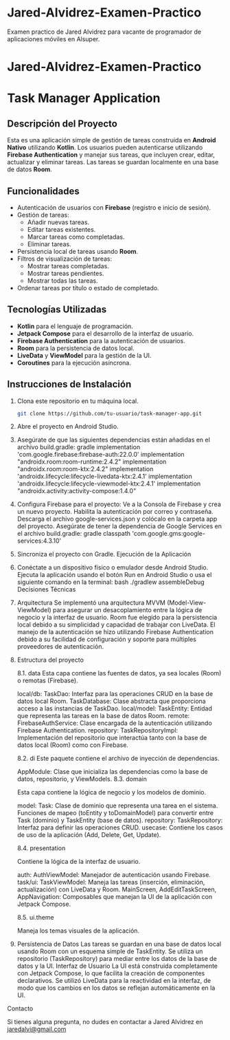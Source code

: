 # Jared-Alvidrez-Examen-Practico
Examen practico de Jared Alvidrez para vacante de programador de aplicaciones móviles en Alsuper. 
# Jared-Alvidrez-Examen-Practico
# Task Manager Application

## Descripción del Proyecto

Esta es una aplicación simple de gestión de tareas construida en **Android Nativo** utilizando **Kotlin**. Los usuarios pueden autenticarse utilizando **Firebase Authentication** y manejar sus tareas, que incluyen crear, editar, actualizar y eliminar tareas. Las tareas se guardan localmente en una base de datos **Room**.

## Funcionalidades

- Autenticación de usuarios con **Firebase** (registro e inicio de sesión).
- Gestión de tareas:
  - Añadir nuevas tareas.
  - Editar tareas existentes.
  - Marcar tareas como completadas.
  - Eliminar tareas.
- Persistencia local de tareas usando **Room**.
- Filtros de visualización de tareas:
  - Mostrar tareas completadas.
  - Mostrar tareas pendientes.
  - Mostrar todas las tareas.
- Ordenar tareas por título o estado de completado.

## Tecnologías Utilizadas

- **Kotlin** para el lenguaje de programación.
- **Jetpack Compose** para el desarrollo de la interfaz de usuario.
- **Firebase Authentication** para la autenticación de usuarios.
- **Room** para la persistencia de datos local.
- **LiveData** y **ViewModel** para la gestión de la UI.
- **Coroutines** para la ejecución asíncrona.

## Instrucciones de Instalación

1. Clona este repositorio en tu máquina local.
   ```bash
   git clone https://github.com/tu-usuario/task-manager-app.git
2. Abre el proyecto en Android Studio.
3. Asegúrate de que las siguientes dependencias están añadidas en el archivo build.gradle:
gradle
implementation 'com.google.firebase:firebase-auth:22.0.0'
implementation "androidx.room:room-runtime:2.4.2"
implementation "androidx.room:room-ktx:2.4.2"
implementation 'androidx.lifecycle:lifecycle-livedata-ktx:2.4.1'
implementation 'androidx.lifecycle:lifecycle-viewmodel-ktx:2.4.1'
implementation "androidx.activity:activity-compose:1.4.0"

4. Configura Firebase para el proyecto:
Ve a la Consola de Firebase y crea un nuevo proyecto.
Habilita la autenticación por correo y contraseña.
Descarga el archivo google-services.json y colócalo en la carpeta app del proyecto.
Asegúrate de tener la dependencia de Google Services en el archivo build.gradle:
gradle
classpath 'com.google.gms:google-services:4.3.10'

5. Sincroniza el proyecto con Gradle.
Ejecución de la Aplicación

6. Conéctate a un dispositivo físico o emulador desde Android Studio.
Ejecuta la aplicación usando el botón Run en Android Studio o usa el siguiente comando en la terminal:
bash
./gradlew assembleDebug
Decisiones Técnicas

7. Arquitectura
Se implementó una arquitectura MVVM (Model-View-ViewModel) para asegurar un desacoplamiento entre la lógica de negocio y la interfaz de usuario.
Room fue elegido para la persistencia local debido a su simplicidad y capacidad de trabajar con LiveData.
El manejo de la autenticación se hizo utilizando Firebase Authentication debido a su facilidad de configuración y soporte para múltiples proveedores de autenticación.

8. Estructura del proyecto

    8.1. data
    Esta capa contiene las fuentes de datos, ya sea locales (Room) o remotas (Firebase).
    
    local/db:
    TaskDao: Interfaz para las operaciones CRUD en la base de datos local Room.
    TaskDatabase: Clase abstracta que proporciona acceso a las instancias de TaskDao.
    local/model:
    TaskEntity: Entidad que representa las tareas en la base de datos Room.
    remote:
    FirebaseAuthService: Clase encargada de la autenticación utilizando Firebase Authentication.
    repository:
    TaskRepositoryImpl: Implementación del repositorio que interactúa tanto con la base de datos local (Room) como con Firebase.

   8.2. di 
    Este paquete contiene el archivo de inyección de dependencias.
    
    AppModule: Clase que inicializa las dependencias como la base de datos, repositorio, y ViewModels.
   8.3. domain
    
    Esta capa contiene la lógica de negocio y los modelos de dominio.
    
    model:
    Task: Clase de dominio que representa una tarea en el sistema.
    Funciones de mapeo (toEntity y toDomainModel) para convertir entre Task (dominio) y TaskEntity (base de datos).
    repository:
    TaskRepository: Interfaz para definir las operaciones CRUD.
    usecase:
    Contiene los casos de uso de la aplicación (Add, Delete, Get, Update).

   8.4. presentation
    
    Contiene la lógica de la interfaz de usuario.
    
    auth:
    AuthViewModel: Manejador de autenticación usando Firebase.
    task/ui:
    TaskViewModel: Maneja las tareas (inserción, eliminación, actualización) con LiveData y Room.
    MainScreen, AddEditTaskScreen, AppNavigation: Composables que manejan la UI de la aplicación con Jetpack Compose.

   8.5. ui.theme
    
    Maneja los temas visuales de la aplicación.

10. Persistencia de Datos
Las tareas se guardan en una base de datos local usando Room con un esquema simple de TaskEntity.
Se utiliza un repositorio (TaskRepository) para mediar entre los datos de la base de datos y la UI.
Interfaz de Usuario
La UI está construida completamente con Jetpack Compose, lo que facilita la creación de componentes declarativos.
Se utilizó LiveData para la reactividad en la interfaz, de modo que los cambios en los datos se reflejan automáticamente en la UI.

Contacto

Si tienes alguna pregunta, no dudes en contactar a Jared Alvidrez en jaredalvi@gmail.com
